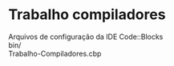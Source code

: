 # Trabalho compiladores

Arquivos de configuração da IDE Code::Blocks</br>
bin/</br>
Trabalho-Compiladores.cbp</br>
